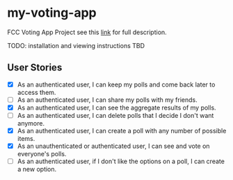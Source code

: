 # my-voting-app
FCC Voting App Project see this [link](https://www.freecodecamp.org/challenges/build-a-voting-app) for full description.

TODO: installation and viewing instructions TBD

## User Stories

- [x] As an authenticated user, I can keep my polls and come back later to access them.
- [ ] As an authenticated user, I can share my polls with my friends.
- [x] As an authenticated user, I can see the aggregate results of my polls.
- [ ] As an authenticated user, I can delete polls that I decide I don't want anymore.
- [x]  As an authenticated user, I can create a poll with any number of possible items.
- [x] As an unauthenticated or authenticated user, I can see and vote on everyone's polls.
- [ ] As an authenticated user, if I don't like the options on a poll, I can create a new option.
